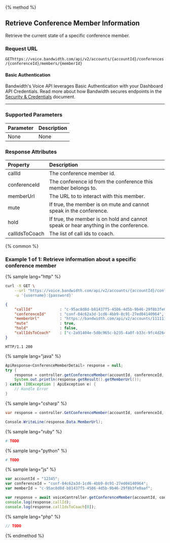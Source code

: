 {% method %}

## Retrieve Conference Member Information
Retrieve the current state of a specific conference member.

### Request URL

<code class="get">GET</code>`https://voice.bandwidth.com/api/v2/accounts/{accountId}/conferences/{conferenceId}/members/{memberId}`

#### Basic Authentication

Bandwidth's Voice API leverages Basic Authentication with your Dashboard API Credentials. Read more about how Bandwidth secures endpoints in the [Security & Credentials](../../../guides/accountCredentials.md) document.

---

### Supported Parameters

| Parameter | Description |
|:----------|:------------|
| None      | None        |

### Response Attributes

| Property          | Description                                                                           |
|:------------------|:--------------------------------------------------------------------------------------|
| callId            | The conference member id.                                                             |
| conferenceId      | The conference id from the conference this member belongs to.                         |
| memberUrl         | The URL to to interact with this member.                                              |
| mute              | If true, the member is on mute and cannot speak in the conference.                    |
| hold              | If true, the member is on hold and cannot speak or hear anything in the conference.   |
| callIdsToCoach    | The list of call ids to coach.                                                        |

{% common %}

### Example 1 of 1: Retrieve information about a specific conference member

{% sample lang="http" %}

```bash
curl -X GET \
    --url "https://voice.bandwidth.com/api/v2/accounts/{accountId}/conferences/{conferenceId}/members/{memberId}" \
    -u '{username}:{password}'
```

```json
{
    "callId"            : "c-95ac8d8d-b81437f5-4586-4d5b-9b46-29f8b3fe0aaf",
    "conferenceId"      : "conf-04c62a3d-1cd6-4bb9-8c91-27ed04140964",
    "memberUrl"         : "https://bandwidth.com/api/v2/accounts/1111111/conferences/conf-04c62a3d-1cd6-4bb9-8c91-27ed04140964/members/c-95ac8d8d-b81437f5-4586-4d5b-9b46-29f8b3fe0aaf",
    "mute"              : true,
    "hold"              : false,
    "callIdsToCoach"    : ["c-2a91404e-5d0c965c-b235-4a8f-b33c-9fc4d2644365"]
}
```

```
HTTP/1.1 200
```

{% sample lang="java" %}

```java
ApiResponse<ConferenceMemberDetail> response = null;
try {
    response = controller.getConferenceMember(accountId, conferenceId, memberId);
    System.out.println(response.getResult().getMemberUrl());
} catch (IOException | ApiException e) {
    // Handle Error
}
```

{% sample lang="csharp" %}

```csharp
var response = controller.GetConferenceMember(accountId, conferenceId, memberId);

Console.WriteLine(response.Data.MemberUrl);
```

{% sample lang="ruby" %}

```ruby
# TODO
```

{% sample lang="python" %}

```python
# TODO
```

{% sample lang="js" %}

```js
var accountId = "12345";
var conferenceId = "conf-04c62a3d-1cd6-4bb9-8c91-27ed04140964";
var memberId = "c-95ac8d8d-b81437f5-4586-4d5b-9b46-29f8b3fe0aaf";

var response = await voiceController.getConferenceMember(accountId, conferenceId, memberId);
console.log(response.callId);
console.log(response.callIdsToCoach[0]);
```

{% sample lang="php" %}

```php
// TODO
```

{% endmethod %}
